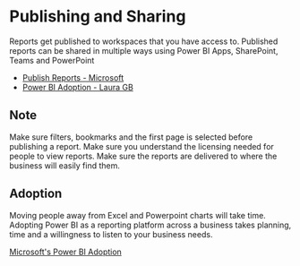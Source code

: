 # Publishing and Sharing

Reports get published to workspaces that you have access to. Published reports can be shared in multiple ways using Power BI Apps, SharePoint, Teams and PowerPoint

* [Publish Reports - Microsoft](https://learn.microsoft.com/en-us/power-bi/create-reports/desktop-upload-desktop-files)
* [Power BI Adoption - Laura GB](https://www.youtube.com/playlist?list=PLclDw3xU_tI7yTB4ydDdwk5rkHSoZFW4r)

## Note

Make sure filters, bookmarks and the first page is selected before publishing a report. Make sure you understand the licensing needed for people to view reports. Make sure the reports are delivered to where the business will easily find them.

## Adoption

Moving people away from Excel and Powerpoint charts will take time. Adopting Power BI as a reporting platform across a business takes planning, time and a willingness to listen to your business needs.

[Microsoft's Power BI Adoption](https://learn.microsoft.com/en-us/power-bi/guidance/powerbi-implementation-planning-introduction)